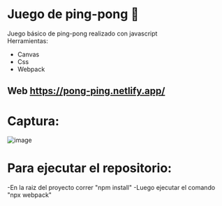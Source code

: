 
# Juego de ping-pong 🏓

Juego básico de ping-pong realizado con javascript<br/>
Herramientas:
- Canvas
- Css
- Webpack

## Web https://pong-ping.netlify.app/

# Captura:

![image](https://user-images.githubusercontent.com/75167956/194720204-a8b96765-0b02-48b8-8f4a-af63ca1e909f.png)

# Para ejecutar el repositorio:
-En la raiz del proyecto correr "npm install"
-Luego ejecutar el comando "npx webpack"
